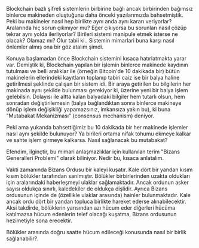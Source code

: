 


Blockchain bazlı şifreli sistemlerin birbirine bağlı ancak birbirinden bağımsız binlerce makineden oluştuğunu daha önceki yazılarımızda bahsetmiştik. Peki bu makineler nasıl hep birlikte aynı anda aynı kararı veriyorlar? Aralarında hiç sorun çıkmıyor mu? Eğer çıkıyorsa bu sorunları nasıl çözüp tekrar aynı yolda ilerliyorlar? Birileri sistemi manipule etmek isterse ne olacak? Olamaz mı? Olur tabii ki.. Sistemin mimarlari buna karşı nasıl önlemler almış ona bir göz atalım şimdi. 



Konuya başlamadan önce Blockchain sistemini kısaca hatırlatmakta yarar var. Demiştik ki, Blockchain yapılan bir işlemin binlerce makinede kaydının tutulması ve belli aralıklar ile (örneğin Bitcoin'de 10 dakikada bir) bütün makinelerin ellerindeki kayıtların toplanıp tabiri caiz ise bir balya haline getirilmesi şeklinde çalışan bir sistem idi. Bir araya getirilen bu bilgilerin her makinada aynı şekilde bulunması gerekiyor ki, üzerine yeni bir balya işlem gelebilsin. Dolayısı ile altta kalan balyadaki bilgiler hem tutarlı olsun, hem sonradan değiştirilemesin (balya bağlandıktan sonra binlerce makineye dönüp işlem değişikliği yapamazsınız, imkansıza yakın bu), ki buna "Mutabakat Mekanizması" (consensus mechanism) deniyor. 

Peki ama yukarıda bahsettiğimiz bu 10 dakikada bir her makinede işlemler nasıl aynı şekilde bulunuyor? Ya birileri ortama nifak tohumu ekmeye kalkar ve sahte işlem girmeye kalkarsa. Nasıl sağlanacak bu mutabakat?



Efendim, ilginçtir, bu mimari anlaşmazlıklar için kullanılan terim "Bizans Generalleri Problemi" olarak biliniyor. Nedir bu, kısaca anlatalım. 

Vakti zamanında Bizans Ordusu bir kaleyi kuşatır. Kale dört bir yandan kısım kısım bölükler tarafından sarılmıştır. Bölükler birbirlerinden uzakta oldukları için aralarındaki haberleşmeyi ulaklar sağlamaktadır. Ancak ordunun asker sayısı oldukça sınırlı, kaledekiler de oldukça dişlidir. Ayrıca Bizans ordusunun içinde de (özellikle ulaklar arasında) hainler bulunmaktadır. Kale ancak ordu dört bir yandan topluca birlikte hareket ederse alınabilecektir. Aksi takdirde, bölüklerin yarısından azı hücum eder diğerleri hücüma katılmazsa hücum edenlerin telef olacağı kuşatma, Bizans ordusunun hezimetiyle sona erecektir. 

Bölükler arasında doğru saatte hücum edileceği konusunda nasıl bir birlik sağlanabilir?. 
